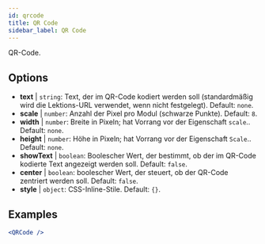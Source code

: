 ```yaml
---
id: qrcode
title: QR Code
sidebar_label: QR Code
---
```


QR-Code.

## Options

* __text__ | `string`: Text, der im QR-Code kodiert werden soll (standardmäßig wird die Lektions-URL verwendet, wenn nicht festgelegt). Default: `none`.
* __scale__ | `number`: Anzahl der Pixel pro Modul (schwarze Punkte). Default: `8`.
* __width__ | `number`: Breite in Pixeln; hat Vorrang vor der Eigenschaft `scale`.. Default: `none`.
* __height__ | `number`: Höhe in Pixeln; hat Vorrang vor der Eigenschaft `Scale`.. Default: `none`.
* __showText__ | `boolean`: Boolescher Wert, der bestimmt, ob der im QR-Code kodierte Text angezeigt werden soll. Default: `false`.
* __center__ | `boolean`: boolescher Wert, der steuert, ob der QR-Code zentriert werden soll. Default: `false`.
* __style__ | `object`: CSS-Inline-Stile. Default: `{}`.


## Examples

```jsx live
<QRCode />
```

